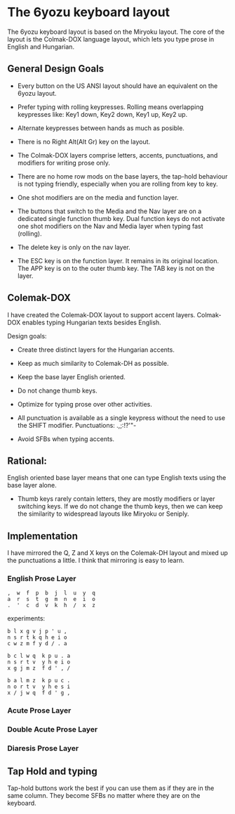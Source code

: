 The 6yozu keyboard layout
===

The 6yozu keyboard layout is based on the Miryoku layout. The core of
the layout is the Colmak-DOX language layout, which lets you type
prose in English and Hungarian.

General Design Goals
---

- Every button on the US ANSI layout should have an equivalent on the
  6yozu layout.

- Prefer typing with rolling keypresses. Rolling means overlapping
  keypresses like: Key1 down, Key2 down, Key1 up, Key2 up.

- Alternate keypresses between hands as much as posible.

- There is no Right Alt(Alt Gr) key on the layout.

- The Colmak-DOX layers comprise letters, accents, punctuations, and
  modifiers for writing prose only.

- There are no home row mods on the base layers, the tap-hold
  behaviour is not typing friendly, especially when you are rolling
  from key to key.

- One shot modifiers are on the media and function layer.

- The buttons that switch to the Media and the Nav layer are on a
  dedicated single function thumb key. Dual function keys do not
  activate one shot modifiers on the Nav and Media layer when typing
  fast (rolling).

- The delete key is only on the nav layer.

- The ESC key is on the function layer. It remains in its original
  location. The APP key is on to the outer thumb key. The TAB key is
  not on the layer.

Colemak-DOX
---

I have created the Colemak-DOX layout to support accent
layers. Colmak-DOX enables typing Hungarian texts besides English.

Design goals:

- Create three distinct layers for the Hungarian accents.

- Keep as much similarity to Colemak-DH as possible.

- Keep the base layer English oriented.

- Do not change thumb keys.

- Optimize for typing prose over other activities.

- All punctuation is available as a single keypress without the need
  to use the SHIFT modifier. Punctuations: .,;:!?'"-

- Avoid SFBs when typing accents.

Rational:
---

English oriented base layer means that one can type English texts
using the base layer alone.

- Thumb keys rarely contain letters, they are mostly modifiers or
  layer switching keys. If we do not change the thumb keys, then we
  can keep the similarity to widespread layouts like Miryoku or
  Seniply.

Implementation
---

I have mirrored the Q, Z and X keys on the Colemak-DH layout and mixed
up the punctuations a little. I think that mirroring is easy to learn.

### English Prose Layer

```
,  w  f  p  b  j  l  u  y  q
a  r  s  t  g  m  n  e  i  o
.  '  c  d  v  k  h  /  x  z
```

experiments:

```
b l x g v j p ' u ,
n s r t k q h e i o
c w z m f y d / . a
```

```
b c l w q  k p u . a
n s r t v  y h e i o
x g j m z  f d ' , /
```

```
b a l m z  k p u c .
n o r t v  y h e s i
x / j w q  f d ' g ,
```

### Acute Prose Layer

### Double Acute Prose Layer

### Diaresis Prose Layer

Tap Hold and typing
---

Tap-hold buttons work the best if you can use them as if they are in
the same column. They become SFBs no matter where they are on the
keyboard.

